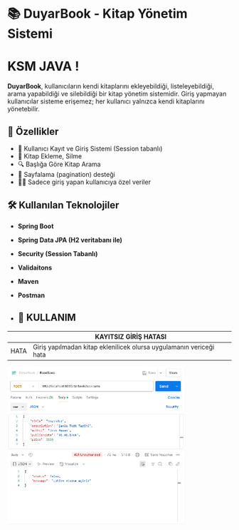 # 📚 DuyarBook - Kitap Yönetim Sistemi
# KSM JAVA !

**DuyarBook**, kullanıcıların kendi kitaplarını ekleyebildiği, listeleyebildiği, arama yapabildiği ve silebildiği bir kitap yönetim sistemidir. Giriş yapmayan kullanıcılar sisteme erişemez; her kullanıcı yalnızca kendi kitaplarını yönetebilir.

## 🚀 Özellikler

- 🔐 Kullanıcı Kayıt ve Giriş Sistemi (Session tabanlı)
- 📘 Kitap Ekleme, Silme
- 🔍 Başlığa Göre Kitap Arama
- 📄 Sayfalama (pagination) desteği
- 🧑‍💻 Sadece giriş yapan kullanıcıya özel veriler

## 🛠️ Kullanılan Teknolojiler
- **Spring Boot**
- **Spring Data JPA (H2 veritabanı ile)**
- **Security (Session Tabanlı)**
- **Validaitons**
- **Maven**
- **Postman**

- ## 🔧 KULLANIM

|  | KAYITSIZ GİRİŞ HATASI  |
| ------------ | ------------ |
| HATA  | Giriş yapılmadan kitap eklenilicek olursa uygulamanın vericeği hata  |
<p>
<img src="https://github.com/kasimduyar/DBookManagement/blob/master/%C4%B0mages/Giri%C5%9FYap%C4%B1lmad%C4%B1Hatas%C4%B1.PNG" width="400"/>
</p>
